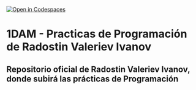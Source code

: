 [![Open in Codespaces](https://classroom.github.com/assets/launch-codespace-7f7980b617ed060a017424585567c406b6ee15c891e84e1186181d67ecf80aa0.svg)](https://classroom.github.com/open-in-codespaces?assignment_repo_id=11937686)
# 1DAM - Practicas de Programación de Radostin Valeriev Ivanov
## Repositorio oficial de Radostin Valeriev Ivanov, donde subirá las prácticas de Programación
